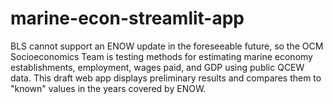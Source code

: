 # marine-econ-streamlit-app
BLS cannot support an ENOW update in the foreseeable future, so the OCM Socioeconomics Team is testing methods for estimating marine economy establishments, employment, wages paid, and GDP using public QCEW data. This draft web app displays preliminary results and compares them to "known" values in the years covered by ENOW.
